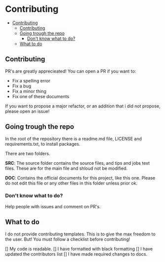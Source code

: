 # Contributing

- [Contributing](#contributing)
  - [Contributing](#contributing-1)
  - [Going trough the repo](#going-trough-the-repo)
    - [Don't know what to do?](#dont-know-what-to-do)
  - [What to do](#what-to-do)

## Contributing

PR's are greatly apprecieated! You can open a PR if you want to:

- Fix a spelling error
- Fix a bug
- Fix a minor thing
- Fix one of these documents

If you want to propose a major refactor, or an addition that i did not propose, please open an issue!

## Going trough the repo

In the root of the repository there is a readme.md file, LICENSE and requirements.txt, to install packages.

There are two folders. 

**SRC**: The source folder contains the source files, and tips and jobs text files. These are for the main file and shloud not be modified.

**DOC**: Contains the official documents for this project, like this one. Please do not edit this file or any other files in this folder unless prior ok.

### Don't know what to do?

Help people with issues and comment on PR's.

## What to do

I do not provide contributing templates. This is to give the max freedom to the user. But! You must follow a checklist before contributing!

[] My code is readable.
[] I have formatted with black formatting
[] I have updated the contributors list
[] I have made required changes to docs.


